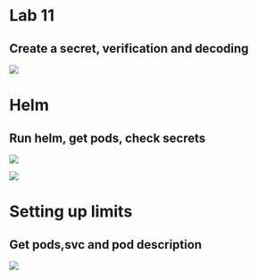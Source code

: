 # Lab 11

 ## Create a secret, verification and decoding

![](https://github.com/NastyRu/DevOps_labs/blob/lab11/k8s/images_lab11/1.png)

 # Helm

 ## Run helm, get pods, check secrets
 
![](https://github.com/NastyRu/DevOps_labs/blob/lab11/k8s/images_lab11/2.png)

![](https://github.com/NastyRu/DevOps_labs/blob/lab11/k8s/images_lab11/3.png)

 # Setting up limits

 ## Get pods,svc and pod description

![](https://github.com/NastyRu/DevOps_labs/blob/lab11/k8s/images_lab11/4.png)
